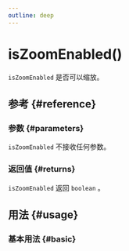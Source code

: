 ```yaml
---
outline: deep
---
```


# isZoomEnabled()
`isZoomEnabled` 是否可以缩放。

## 参考 {#reference}
<!--@include: @/@views/api/references/instance/isZoomEnabled.md-->

### 参数 {#parameters}
`isZoomEnabled` 不接收任何参数。

### 返回值 {#returns}
`isZoomEnabled` 返回 `boolean` 。

## 用法 {#usage}
<script setup>
import IsZoomEnabled from '../../@views/api/samples/isZoomEnabled/index.vue'
</script>

### 基本用法 {#basic}
<IsZoomEnabled/>